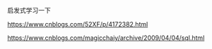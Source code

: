 启发式学习一下

https://www.cnblogs.com/52XF/p/4172382.html

https://www.cnblogs.com/magicchaiy/archive/2009/04/04/sql.html


